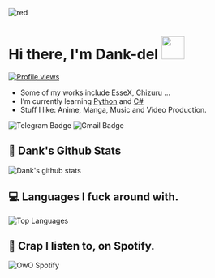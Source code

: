 ![red](https://telegra.ph/file/e844c0fd73203977cc1d7.jpg)

# Hi there, I'm Dank-del <img src="https://raw.githubusercontent.com/MartinHeinz/MartinHeinz/master/wave.gif" width="45px">
[![Profile views](https://gpvc.arturio.dev/dank-del)](https://github.com/dank-del)                                                                                                                  
- Some of my works include [EsseX](https://github.com/Dank-del/EsseX), [Chizuru](https://github.com/Dank-del/Chizuru) ...
- I’m currently learning [Python](https://python.org) and [C#](https://github.com/dotnet/csharplang)
- Stuff I like: Anime, Manga, Music and Video Production.

![Telegram Badge](https://img.shields.io/badge/-dank_as_fuck-1ca0f1?style=flat-square&logo=telegram&logoColor=white&link=https://t.me/dank_as_fuck)
![Gmail Badge](https://img.shields.io/badge/-chizuru@kanojo.tk-c14438?style=flat-square&logo=Gmail&logoColor=white&link=mailto:chizuru@kanojo.tk)

## 🎯 **Dank's Github Stats**
![Dank's github stats](https://github-readme-stats.vercel.app/api?username=Dank-del&show_icons=true&theme=tokyonight)

## 💻 **Languages I fuck around with.**

![Top Languages](https://github-readme-stats.vercel.app/api/top-langs/?username=Dank-del&custom_title=Languages%20I%20fuck%20around%20with%20:3&theme=tokyonight&hide_border=true)
## 🎵 **Crap I listen to, on Spotify.**
![OwO Spotify](https://spotify-recently-played-readme.vercel.app/api?user=31fdrsslnr7nvq4ytqwtw7c4rxfm&count=5)
